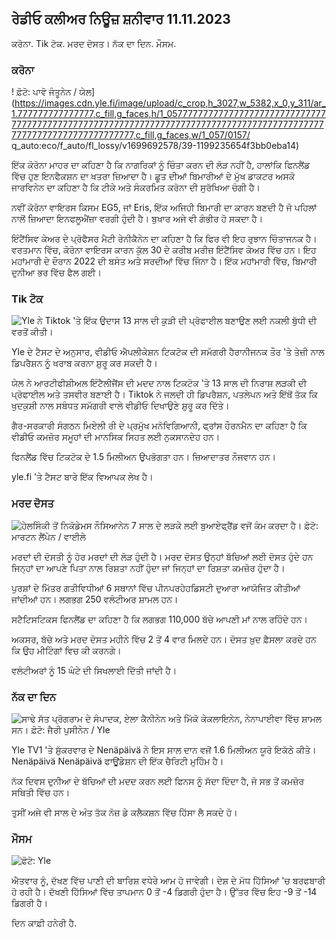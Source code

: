 ## ਰੇਡੀਓ ਕਲੀਅਰ ਨਿਊਜ਼ ਸ਼ਨੀਵਾਰ 11.11.2023

ਕਰੋਨਾ. Tik ਟੋਕ. ਮਰਦ ਦੋਸਤ। ਨੱਕ ਦਾ ਦਿਨ. ਮੌਸਮ.

### ਕਰੋਨਾ

! ਫ਼ੋਟੋ: ਪਾਵੋ ਜੰਤੂਨੇਨ / ਯੇਲ](https://images.cdn.yle.fi/image/upload/c_crop,h_3027,w_5382,x_0,y_311/ar_1.777777777777777,c_fill,g_faces,h/1_05777777777777777777777777777777777777777777777777777777777777777777777777777777777777777777777777777777777777777777,c_fill,g_faces,w/1_057/0157/ q_auto:eco/f_auto/fl_lossy/v1699692578/39-1199235654f3bb0eba14)

ਇੱਕ ਕੋਰੋਨਾ ਮਾਹਰ ਦਾ ਕਹਿਣਾ ਹੈ ਕਿ ਨਾਗਰਿਕਾਂ ਨੂੰ ਚਿੰਤਾ ਕਰਨ ਦੀ ਲੋੜ ਨਹੀਂ ਹੈ, ਹਾਲਾਂਕਿ ਫਿਨਲੈਂਡ ਵਿੱਚ ਹੁਣ ਇਨਫੈਕਸ਼ਨ ਦਾ ਖਤਰਾ ਜ਼ਿਆਦਾ ਹੈ। ਛੂਤ ਦੀਆਂ ਬਿਮਾਰੀਆਂ ਦੇ ਮੁੱਖ ਡਾਕਟਰ ਅਸਕੋ ਜਾਰਵਿਨੇਨ ਦਾ ਕਹਿਣਾ ਹੈ ਕਿ ਟੀਕੇ ਅਤੇ ਸੰਕਰਮਿਤ ਕਰੋਨਾ ਦੀ ਸੁਰੱਖਿਆ ਚੰਗੀ ਹੈ।

ਨਵੀਂ ਕੋਰੋਨਾ ਵਾਇਰਸ ਕਿਸਮ EG5, ਜਾਂ Eris, ਇੱਕ ਅਜਿਹੀ ਬਿਮਾਰੀ ਦਾ ਕਾਰਨ ਬਣਦੀ ਹੈ ਜੋ ਪਹਿਲਾਂ ਨਾਲੋਂ ਜ਼ਿਆਦਾ ਇਨਫਲੂਐਂਜ਼ਾ ਵਰਗੀ ਹੁੰਦੀ ਹੈ। ਬੁਖਾਰ ਅਜੇ ਵੀ ਗੰਭੀਰ ਹੋ ਸਕਦਾ ਹੈ।

ਇੰਟੈਂਸਿਵ ਕੇਅਰ ਦੇ ਪ੍ਰੋਫੈਸਰ ਮੈਟੀ ਰੇਨੀਕੈਨੇਨ ਦਾ ਕਹਿਣਾ ਹੈ ਕਿ ਫਿਰ ਵੀ ਇਹ ਰੁਝਾਨ ਚਿੰਤਾਜਨਕ ਹੈ। ਵਰਤਮਾਨ ਵਿੱਚ, ਕੋਰੋਨਾ ਵਾਇਰਸ ਕਾਰਨ ਕੁੱਲ 30 ਦੇ ਕਰੀਬ ਮਰੀਜ਼ ਇੰਟੈਂਸਿਵ ਕੇਅਰ ਵਿੱਚ ਹਨ। ਇਹ ਮਹਾਂਮਾਰੀ ਦੇ ਦੌਰਾਨ 2022 ਦੀ ਬਸੰਤ ਅਤੇ ਸਰਦੀਆਂ ਵਿੱਚ ਜਿੰਨਾ ਹੈ। ਇੱਕ ਮਹਾਂਮਾਰੀ ਵਿੱਚ, ਬਿਮਾਰੀ ਦੁਨੀਆ ਭਰ ਵਿੱਚ ਫੈਲ ਗਈ।

### Tik ਟੋਕ

![Yle ਨੇ Tiktok 'ਤੇ ਇੱਕ ਉਦਾਸ 13 ਸਾਲ ਦੀ ਕੁੜੀ ਦੀ ਪ੍ਰੋਫਾਈਲ ਬਣਾਉਣ ਲਈ ਨਕਲੀ ਬੁੱਧੀ ਦੀ ਵਰਤੋਂ ਕੀਤੀ। ](https://images.cdn.yle.fi/image/upload/c_crop,h_2955,w_5255,x_371,y_789/ar_1.777777777777777,c_fill,g_faces,h_675,w/p_1200/12000tfl_lossy/v1697625813/39-1187987652fb3e8a7ce7)

Yle ਦੇ ਟੈਸਟ ਦੇ ਅਨੁਸਾਰ, ਵੀਡੀਓ ਐਪਲੀਕੇਸ਼ਨ ਟਿਕਟੋਕ ਦੀ ਸਮੱਗਰੀ ਹੈਰਾਨੀਜਨਕ ਤੌਰ 'ਤੇ ਤੇਜ਼ੀ ਨਾਲ ਡਿਪਰੈਸ਼ਨ ਨੂੰ ਖਰਾਬ ਕਰਨਾ ਸ਼ੁਰੂ ਕਰ ਸਕਦੀ ਹੈ।

ਯੇਲ ਨੇ ਆਰਟੀਫੀਸ਼ੀਅਲ ਇੰਟੈਲੀਜੈਂਸ ਦੀ ਮਦਦ ਨਾਲ ਟਿਕਟੋਕ 'ਤੇ 13 ਸਾਲ ਦੀ ਨਿਰਾਸ਼ ਲੜਕੀ ਦੀ ਪ੍ਰੋਫਾਈਲ ਅਤੇ ਤਸਵੀਰ ਬਣਾਈ ਹੈ। Tiktok ਨੇ ਜਲਦੀ ਹੀ ਡਿਪਰੈਸ਼ਨ, ਪਤਲੇਪਨ ਅਤੇ ਇੱਥੋਂ ਤੱਕ ਕਿ ਖੁਦਕੁਸ਼ੀ ਨਾਲ ਸਬੰਧਤ ਸਮੱਗਰੀ ਵਾਲੇ ਵੀਡੀਓ ਦਿਖਾਉਣੇ ਸ਼ੁਰੂ ਕਰ ਦਿੱਤੇ।

ਗੈਰ-ਸਰਕਾਰੀ ਸੰਗਠਨ ਮਿਏਲੀ ਰੀ ਦੇ ਪ੍ਰਮੁੱਖ ਮਨੋਵਿਗਿਆਨੀ, ਫ੍ਰਾਂਸ ਹੌਰਨਮੈਨ ਦਾ ਕਹਿਣਾ ਹੈ ਕਿ ਵੀਡੀਓ ਕਮਜ਼ੋਰ ਸਮੂਹਾਂ ਦੀ ਮਾਨਸਿਕ ਸਿਹਤ ਲਈ ਨੁਕਸਾਨਦੇਹ ਹਨ।

ਫਿਨਲੈਂਡ ਵਿੱਚ ਟਿਕਟੋਕ ਦੇ 1.5 ਮਿਲੀਅਨ ਉਪਭੋਗਤਾ ਹਨ। ਜ਼ਿਆਦਾਤਰ ਨੌਜਵਾਨ ਹਨ।

yle.fi 'ਤੇ ਟੈਸਟ ਬਾਰੇ ਇੱਕ ਵਿਆਪਕ ਲੇਖ ਹੈ।

### ਮਰਦ ਦੋਸਤ

![ਹੇਲਸਿੰਕੀ ਤੋਂ ਨਿਕੋਡੇਮਸ ਨੌਸਿਆਨੇਨ 7 ਸਾਲ ਦੇ ਲੜਕੇ ਲਈ ਬੁਆਏਫ੍ਰੈਂਡ ਵਜੋਂ ਕੰਮ ਕਰਦਾ ਹੈ। ਫ਼ੋਟੋ: ਮਾਰਟਨ ਲੈਂਪੇਨ / ਵਾਈਲੇ](https://images.cdn.yle.fi/image/upload/c_crop,h_2250,w_4000,x_0,y_150/ar_1.777777777777777,c_fill,g_faces,/07_1w/06_100/q_auto:eco/f_auto/fl_lossy/v1699361417/39-1197061654a30293868a)

ਮਰਦਾਂ ਦੀ ਦੋਸਤੀ ਨੂੰ ਹੋਰ ਮਰਦਾਂ ਦੀ ਲੋੜ ਹੁੰਦੀ ਹੈ। ਮਰਦ ਦੋਸਤ ਉਨ੍ਹਾਂ ਬੱਚਿਆਂ ਲਈ ਦੋਸਤ ਹੁੰਦੇ ਹਨ ਜਿਨ੍ਹਾਂ ਦਾ ਆਪਣੇ ਪਿਤਾ ਨਾਲ ਰਿਸ਼ਤਾ ਨਹੀਂ ਹੁੰਦਾ ਜਾਂ ਜਿਨ੍ਹਾਂ ਦਾ ਰਿਸ਼ਤਾ ਕਮਜ਼ੋਰ ਹੁੰਦਾ ਹੈ।

ਪੁਰਸ਼ਾਂ ਦੇ ਮਿੱਤਰ ਗਤੀਵਿਧੀਆਂ 6 ਸਥਾਨਾਂ ਵਿੱਚ ਪੀਨਪਰਹੇਹਡਿਸਟੀ ਦੁਆਰਾ ਆਯੋਜਿਤ ਕੀਤੀਆਂ ਜਾਂਦੀਆਂ ਹਨ। ਲਗਭਗ 250 ਵਲੰਟੀਅਰ ਸ਼ਾਮਲ ਹਨ।

ਸਟੈਟਿਸਟਿਕਸ ਫਿਨਲੈਂਡ ਦਾ ਕਹਿਣਾ ਹੈ ਕਿ ਲਗਭਗ 110,000 ਬੱਚੇ ਆਪਣੀ ਮਾਂ ਨਾਲ ਰਹਿੰਦੇ ਹਨ।

ਅਕਸਰ, ਬੱਚੇ ਅਤੇ ਮਰਦ ਦੋਸਤ ਮਹੀਨੇ ਵਿੱਚ 2 ਤੋਂ 4 ਵਾਰ ਮਿਲਦੇ ਹਨ। ਦੋਸਤ ਖ਼ੁਦ ਫ਼ੈਸਲਾ ਕਰਦੇ ਹਨ ਕਿ ਉਹ ਮੀਟਿੰਗਾਂ ਵਿਚ ਕੀ ਕਰਨਗੇ।

ਵਲੰਟੀਅਰਾਂ ਨੂੰ 15 ਘੰਟੇ ਦੀ ਸਿਖਲਾਈ ਦਿੱਤੀ ਜਾਂਦੀ ਹੈ।

### ਨੱਕ ਦਾ ਦਿਨ

![ਸਾਢੇ ਸੱਤ ਪ੍ਰੋਗਰਾਮ ਦੇ ਸੰਪਾਦਕ, ਏਲਾ ਕੈਨੀਨੇਨ ਅਤੇ ਮਿੱਕੋ ਕੇਕਲਾਇਨੇਨ, ਨੇਨਾਪਾਈਵਾ ਵਿੱਚ ਸ਼ਾਮਲ ਸਨ। ਫ਼ੋਟੋ: ਜੈਰੀ ਪੁਸੀਨੇਨ / Yle](https://images.cdn.yle.fi/image/upload/c_crop,h_3125,w_5557,x_0,y_126/ar_1.777777777777777,c_fill,g_faces,h/1_0577777777777777777777777777777777777777777777777777777777777777777777777777777777777777777777777777777777777777,c_fill,g_faces,w/1_057/01557/q_auto:eco/f_auto/fl_lossy/v1699531130/39-1198130654cc7a81d6f6)

Yle TV1 'ਤੇ ਸ਼ੁੱਕਰਵਾਰ ਦੇ Nenäpäivä ਨੇ ਇਸ ਸਾਲ ਦਾਨ ਵਜੋਂ 1.6 ਮਿਲੀਅਨ ਯੂਰੋ ਇਕੱਠੇ ਕੀਤੇ। Nenäpäivä Nenäpäivä ਫਾਊਂਡੇਸ਼ਨ ਦੀ ਇੱਕ ਚੈਰਿਟੀ ਮੁਹਿੰਮ ਹੈ।

ਨੱਕ ਦਿਵਸ ਦੁਨੀਆ ਦੇ ਬੱਚਿਆਂ ਦੀ ਮਦਦ ਕਰਨ ਲਈ ਫਿਨਸ ਨੂੰ ਸੱਦਾ ਦਿੰਦਾ ਹੈ, ਜੋ ਸਭ ਤੋਂ ਕਮਜ਼ੋਰ ਸਥਿਤੀ ਵਿੱਚ ਹਨ।

ਤੁਸੀਂ ਅਜੇ ਵੀ ਸਾਲ ਦੇ ਅੰਤ ਤੱਕ ਨੋਜ਼ ਡੇ ਕਲੈਕਸ਼ਨ ਵਿੱਚ ਹਿੱਸਾ ਲੈ ਸਕਦੇ ਹੋ।

### ਮੌਸਮ

![ ਫੋਟੋ: Yle](https://images.cdn.yle.fi/image/upload/c_crop,h_1080,w_1919,x_0,y_0/ar_1.7777777777777777,c_fill,g_faces,h_675,w/p_1200/:eco/f_auto/fl_lossy/v1699717391/39-1199335654fa0f0a84d5)

ਐਤਵਾਰ ਨੂੰ, ਦੱਖਣ ਵਿੱਚ ਪਾਣੀ ਦੀ ਬਾਰਿਸ਼ ਵਧੇਰੇ ਆਮ ਹੋ ਜਾਵੇਗੀ। ਦੇਸ਼ ਦੇ ਮੱਧ ਹਿੱਸਿਆਂ 'ਚ ਬਰਫਬਾਰੀ ਹੋ ਰਹੀ ਹੈ। ਦੱਖਣੀ ਹਿੱਸਿਆਂ ਵਿੱਚ ਤਾਪਮਾਨ 0 ਤੋਂ -4 ਡਿਗਰੀ ਹੁੰਦਾ ਹੈ। ਉੱਤਰ ਵਿੱਚ ਇਹ -9 ਤੋਂ -14 ਡਿਗਰੀ ਹੈ।

ਦਿਨ ਕਾਫ਼ੀ ਹਨੇਰੀ ਹੈ.